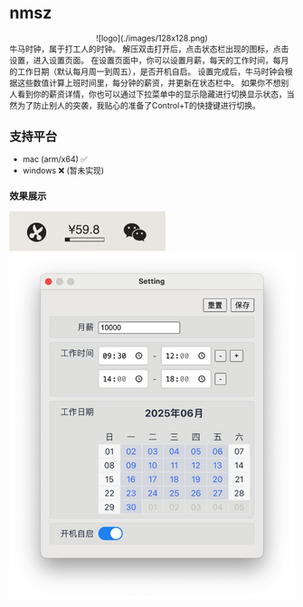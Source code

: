 # nmsz
<div style="text-align:center">
![logo](./images/128x128.png)
</div>
牛马时钟，属于打工人的时钟。
解压双击打开后，点击状态栏出现的图标，点击设置，进入设置页面。
在设置页面中，你可以设置月薪，每天的工作时间，每月的工作日期（默认每月周一到周五），是否开机自启。
设置完成后，牛马时钟会根据这些数值计算上班时间里，每分钟的薪资，并更新在状态栏中。
如果你不想别人看到你的薪资详情，你也可以通过下拉菜单中的显示隐藏进行切换显示状态，当然为了防止别人的突袭，我贴心的准备了Control+T的快捷键进行切换。

## 支持平台

- mac (arm/x64) ✅
- windows ❌ (暂未实现)

### 效果展示

![效果](./images/example.jpg)
![设置](./images/setting.jpg)


